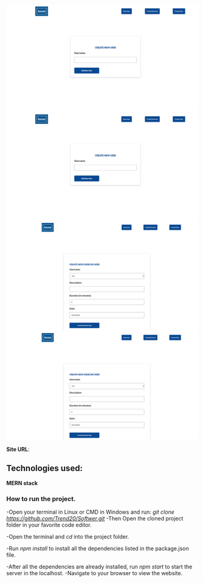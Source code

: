 ![form image](readmeimages/remind.png)
<img src="readmeimages/remind.png">
![form image](readmeimages/remind2.png)
<img src="readmeimages/remind2.png">

**Site URL**:

## Technologies used:

**MERN stack**

### How to run the project.

-Open your terminal in Linux or CMD in Windows and run: _git clone https://github.com/Trend20/Softwer.git_
-Then Open the cloned project folder in your favorite code editor.

-Open the terminal and _cd_ into the project folder.

-Run _npm install_ to install all the dependencies listed in the package.json file.

-After all the dependencies are already installed, run _npm start_ to start the server in the localhost.
-Navigate to your browser to view the website.
